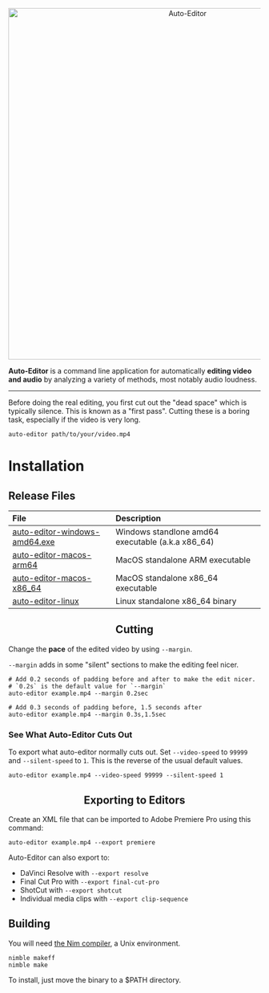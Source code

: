 <p align="center"><img src="https://auto-editor.com/img/auto-editor-banner.webp" title="Auto-Editor" width="700"></p>

**Auto-Editor** is a command line application for automatically **editing video and audio** by analyzing a variety of methods, most notably audio loudness.

---

Before doing the real editing, you first cut out the "dead space" which is typically silence. This is known as a "first pass". Cutting these is a boring task, especially if the video is very long.

```
auto-editor path/to/your/video.mp4
```

# Installation

## Release Files

File|Description
:---|:---
[auto-editor-windows-amd64.exe](https://github.com/WyattBlue/nim-auto-editor/releases/latest/download/auto-editor-windows-amd64.exe)|Windows standlone amd64 executable (a.k.a x86_64)
[auto-editor-macos-arm64](https://github.com/WyattBlue/nim-auto-editor/releases/latest/download/auto-editor-macos-arm64)|MacOS standalone ARM executable
[auto-editor-macos-x86_64](https://github.com/WyattBlue/nim-auto-editor/releases/latest/download/auto-editor-macos-x86_64)|MacOS standalone x86_64 executable
[auto-editor-linux](https://github.com/WyattBlue/nim-auto-editor/releases/latest/download/auto-editor-linux-x86_64)|Linux standalone x86_64 binary


<h2 align="center">Cutting</h2>

Change the **pace** of the edited video by using `--margin`.

`--margin` adds in some "silent" sections to make the editing feel nicer.

```
# Add 0.2 seconds of padding before and after to make the edit nicer.
# `0.2s` is the default value for `--margin`
auto-editor example.mp4 --margin 0.2sec

# Add 0.3 seconds of padding before, 1.5 seconds after
auto-editor example.mp4 --margin 0.3s,1.5sec
```

### See What Auto-Editor Cuts Out
To export what auto-editor normally cuts out. Set `--video-speed` to `99999` and `--silent-speed` to `1`. This is the reverse of the usual default values.

```
auto-editor example.mp4 --video-speed 99999 --silent-speed 1
```

<h2 align="center">Exporting to Editors</h2>

Create an XML file that can be imported to Adobe Premiere Pro using this command:

```
auto-editor example.mp4 --export premiere
```

Auto-Editor can also export to:
- DaVinci Resolve with `--export resolve`
- Final Cut Pro with `--export final-cut-pro`
- ShotCut with `--export shotcut`
- Individual media clips with `--export clip-sequence`


## Building
You will need [the Nim compiler](https://nim-lang.org/), a Unix environment.

```
nimble makeff
nimble make
```

To install, just move the binary to a $PATH directory.
